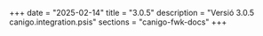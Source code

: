 +++
date        = "2025-02-14"
title       = "3.0.5"
description = "Versió 3.0.5 canigo.integration.psis"
sections    = "canigo-fwk-docs"
+++
